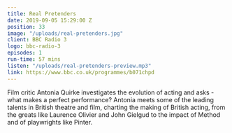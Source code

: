 ```yaml
---
title: Real Pretenders
date: 2019-09-05 15:29:00 Z
position: 33
image: "/uploads/real-pretenders.jpg"
client: BBC Radio 3
logo: bbc-radio-3
episodes: 1
run-time: 57 mins
listen: "/uploads/real-pretenders-preview.mp3"
link: https://www.bbc.co.uk/programmes/b071chpd
---
```


Film critic Antonia Quirke investigates the evolution of acting and asks - what makes a perfect performance? Antonia meets some of the leading talents in British theatre and film, charting the making of British acting, from the greats like Laurence Olivier and John Gielgud to the impact of Method and of playwrights like Pinter.